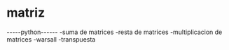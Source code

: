 # matriz
-----python------
-suma de matrices 
-resta de matrices
-multiplicacion de matrices
-warsall
-transpuesta
